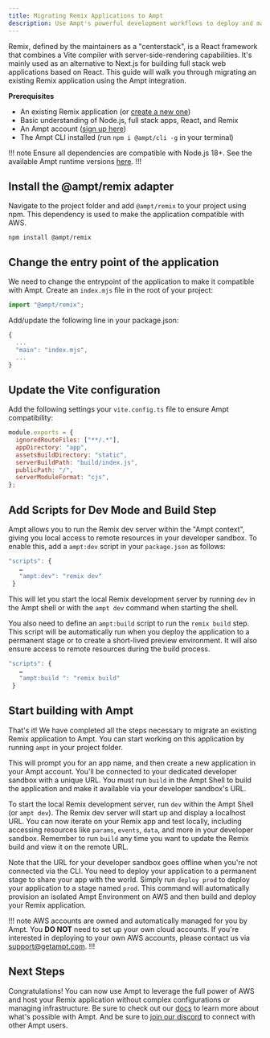 ```yaml
---
title: Migrating Remix Applications to Ampt
description: Use Ampt's powerful development workflows to deploy and manage your Remix applications on AWS.
---
```


Remix, defined by the maintainers as a "centerstack", is a React framework that combines a Vite compiler with server-side-rendering capabilities. It's mainly used as an alternative to Next.js for building full stack web applications based on React. This guide will walk you through migrating an existing Remix application using the Ampt integration.

**Prerequisites**

- An existing Remix application (or [create a new one](https://remix.run/docs/en/main/start/quickstart))
- Basic understanding of Node.js, full stack apps, React, and Remix
- An Ampt account ([sign up here](https://ampt.dev))
- The Ampt CLI installed (run `npm i @ampt/cli -g` in your terminal)

!!! note
Ensure all dependencies are compatible with Node.js 18+. See the available Ampt runtime versions [here](/docs/runtime/#runtime-version).
!!!

## Install the @ampt/remix adapter

Navigate to the project folder and add `@ampt/remix` to your project using npm. This dependency is used to make the application compatible with AWS.

```terminal
npm install @ampt/remix
```

## Change the entry point of the application

We need to change the entrypoint of the application to make it compatible with Ampt. Create an `index.mjs` file in the root of your project:

```javascript title=index.mjs
import "@ampt/remix";
```

Add/update the following line in your package.json:

```javascript title=package.json
{
  ...
  "main": "index.mjs",
  ...
}
```

## Update the Vite configuration

Add the following settings your `vite.config.ts` file to ensure Ampt compatibility:

```javascript title=vite.config.ts
module.exports = {
  ignoredRouteFiles: ["**/.*"],
  appDirectory: "app",
  assetsBuildDirectory: "static",
  serverBuildPath: "build/index.js",
  publicPath: "/",
  serverModuleFormat: "cjs",
};
```

## Add Scripts for Dev Mode and Build Step

Ampt allows you to run the Remix dev server within the "Ampt context", giving you local access to remote resources in your developer sandbox. To enable this, add a `ampt:dev` script in your `package.json` as follows:

```javascript title=package.json
"scripts": {
   …
   "ampt:dev": "remix dev"
 }
```

This will let you start the local Remix development server by running `dev` in the Ampt shell or with the `ampt dev` command when starting the shell.

You also need to define an `ampt:build` script to run the `remix build` step. This script will be automatically run when you deploy the application to a permanent stage or to create a short-lived preview environment. It will also ensure access to remote resources during the build process.

```javascript title=package.json
"scripts": {
   …
   "ampt:build ": "remix build"
 }
```

## Start building with Ampt

That's it! We have completed all the steps necessary to migrate an existing Remix application to Ampt. You can start working on this application by running `ampt` in your project folder.

This will prompt you for an app name, and then create a new application in your Ampt account. You'll be connected to your dedicated developer sandbox with a unique URL. You must run `build` in the Ampt Shell to build the application and make it available via your developer sandbox's URL.

To start the local Remix development server, run `dev` within the Ampt Shell (or `ampt dev`). The Remix dev server will start up and display a localhost URL. You can now iterate on your Remix app and test locally, including accessing resources like `params`, `events`, `data`, and more in your developer sandbox. Remember to run `build` any time you want to update the Remix build and view it on the remote URL.

Note that the URL for your developer sandbox goes offline when you're not connected via the CLI. You need to deploy your application to a permanent stage to share your app with the world. Simply run `deploy prod` to deploy your application to a stage named `prod`. This command will automatically provision an isolated Ampt Environment on AWS and then build and deploy your Remix application.

!!! note
AWS accounts are owned and automatically managed for you by Ampt. You **DO NOT** need to set up your own cloud accounts. If you're interested in deploying to your own AWS accounts, please contact us via [support@getampt.com](mailto:support@getampt.com).
!!!

## Next Steps

Congratulations! You can now use Ampt to leverage the full power of AWS and host your Remix application without complex configurations or managing infrastructure. Be sure to check out our [docs](/docs) to learn more about what's possible with Ampt. And be sure to [join our discord](/discord) to connect with other Ampt users.
